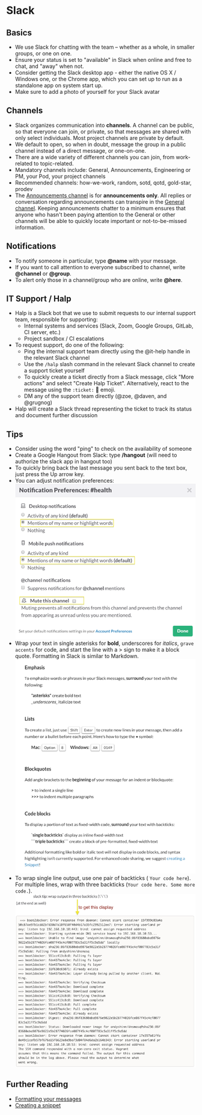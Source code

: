 # Slack

## Basics

- We use Slack for chatting with the team – whether as a whole, in smaller groups, or one on one.
- Ensure your status is set to "available" in Slack when online and free to chat, and "away" when not.
- Consider getting the Slack desktop app - either the native OS X / Windows one, or the Chrome app, which you can set up to run as a standalone app on system start up.
- Make sure to add a photo of yourself for your Slack avatar

## Channels

- Slack organizes communication into **channels**. A channel can be public, so that everyone can join, or private, so that messages are shared with only select individuals. Most project channels are private by default.
- We default to open, so when in doubt, message the group in a public channel instead of a direct message, or one-on-one.
- There are a wide variety of different channels you can join, from work-related to topic-related.
- Mandatory channels include: General, Announcements, Engineering or PM, your Pod, your project channels
- Recommended channels: how-we-work, random, sotd, qotd, gold-star, prodev
- The [Announcements channel](https://civicactions.slack.com/messages/announcements/details/) is for **announcements only**. All replies or conversation regarding announcements can transpire in the [General channel](https://civicactions.slack.com/messages/general/). Keeping announcements chatter to a minimum ensures that anyone who hasn't been paying attention to the General or other channels will be able to quickly locate important or not-to-be-missed information.

## Notifications

- To notify someone in particular, type **@name** with your message.
- If you want to call attention to everyone subscribed to channel, write **@channel** or **@group**.
- To alert only those in a channel/group who are online, write **@here**.

## IT Support / Halp

- Halp is a Slack bot that we use to submit requests to our internal support team, responsible for supporting:
  - Internal systems and services (Slack, Zoom, Google Groups, GitLab, CI server, etc.)
  - Project sandbox / CI escalations
- To request support, do one of the following:
  - Ping the internal support team directly using the @it-help handle in the relevant Slack channel
  - Use the `/halp` slash command in the relevant Slack channel to create a support ticket yourself
  - To quickly create a ticket directly from a Slack message, click "More actions" and select "Create Halp Ticket". Alternatively, react to the message using the `:ticket:` :ticket: emoji.
  - DM any of the support team directly (@zoe, @daven, and @grugnog)
- Halp will create a Slack thread representing the ticket to track its status and document further discussion

## Tips

- Consider using the word "ping" to check on the availability of someone
- Create a Google Hangout from Slack: type **/hangout** (will need to authorize the slack app in hangout too)
- To quickly bring back the last message you sent back to the text box, just press the Up arrow key.
- You can adjust notification preferences:
  ![Slack Notifications](../../images/slack-notifications.png)
- Wrap your text in single asterisks for **bold**, underscores for _italics_, `grave accents` for code, and start the line with a > sign to make it a block quote. Formatting in Slack is similar to Markdown.![Formatting in Slack](../../images/slack-formatting.png "Slack Formatting")
- To wrap single line output, use one pair of backticks ( `Your code here`). For multiple lines, wrap with three backticks (`Your code here. Some more code.`). ![Wrapping code](../../images/backticks.png "Wrapping code")

## Further Reading

- [Formatting your messages](https://slack.zendesk.com/hc/en-us/articles/202288908-Formatting-your-message)
- [Creating a snippet](https://slack.zendesk.com/hc/en-us/articles/204145658-Creating-a-Snippet)
